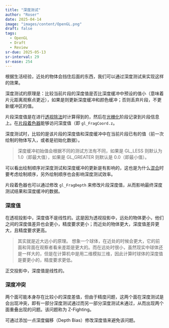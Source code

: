 ```yaml
---
title: "深度测试"
author: "Roser"
date: 2025-04-14
image: "images/content/OpenGL.png"
draft: false
tags:
  - OpenGL
  - Draft
  - Review
sr-due: 2025-05-13
sr-interval: 29
sr-ease: 254
---
```

根据生活经验，近处的物体会挡住后面的东西，我们可以通过深度测试来实现这样的效果。

深度测试的原理是：比较当前片段的深度值是否比深度缓冲中预设的值小（意味着片元距离观察点更近），如果是则更新深度缓冲和颜色缓冲；否则丢弃片段，不更新缓冲区的值。

片段深度值是在进行[透视除法](坐标系统.md)时计算得到的，然后在[光栅化](光栅化.md)阶段记录到片段信息上。在[片段着色器](Shader/片段着色器.md)能够访问深度值（即 `gl_FragCoord.z`。

深度测试时，比较的是该片段的深度值和深度缓冲中在当前片段已有的值（前一次绘制的物体写入，或者是初始化数据）。

> 深度缓冲初始值会根据不同的测试方法有不同，如果是 GL_LESS 则默认为 1.0（即最大值），如果是 GL_GREATER 则默认是 0.0（即最小值）。

可以看出绘制顺序对深度测试和深度缓冲的更新是有影响的，这也是为什么[混合](Advanced/启用深度测试时混合透明物体的绘制顺序对结果的影响.md)时要考虑绘制顺序，另外绘制顺序也会影响深度测试效率。

片段着色器也可以通过修改 `gl_FragDepth` 来修改片段深度值，从而影响最终深度测试结果和深度缓冲的数据。
### 深度值

在透视投影中，深度值不是线性的。这是因为透视投影中，远处的物体更小，他们之间的深度值差异也会更小，精度要求更小；而近处的物体更大，深度值差异更大，且精度要求更高。

> 其实就是近大远小的原理。
> 想象一个球体，在近处的时候会更大，它的前面和背面在观察者看来差距是更大的。而在远处时很小，虽然现实中球体还是一样大的，但是在计算机中是用二维模拟三维，因此计算时球体的深度值是要更小的，精度要求更低。

正交投影中，深度值是线性的。
### 深度冲突

两个面可能本身存在比较小的深度差值，但由于精度问题，这两个面在深度测试是会出现冲突，即有一部分深度测试通过而另一部分深度测试未通过，从而出现两个面重叠出现的问题。该问题称为 Z-Fighting。

可通过添加一点深度偏移（Depth Bias）修改深度值来避免该问题。